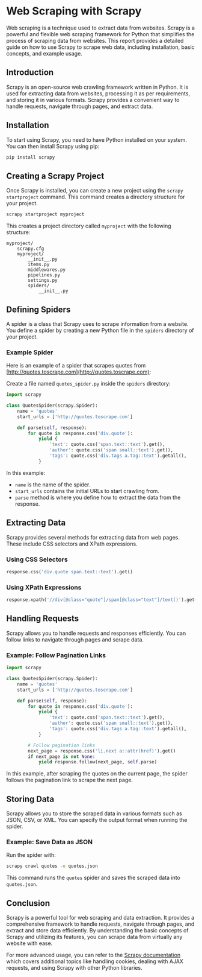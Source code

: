 # Web Scraping with Scrapy

Web scraping is a technique used to extract data from websites. Scrapy is a powerful and flexible web scraping framework for Python that simplifies the process of scraping data from websites. This report provides a detailed guide on how to use Scrapy to scrape web data, including installation, basic concepts, and example usage.

## Introduction

Scrapy is an open-source web crawling framework written in Python. It is used for extracting data from websites, processing it as per requirements, and storing it in various formats. Scrapy provides a convenient way to handle requests, navigate through pages, and extract data.

## Installation

To start using Scrapy, you need to have Python installed on your system. You can then install Scrapy using pip:

```bash
pip install scrapy
```

## Creating a Scrapy Project

Once Scrapy is installed, you can create a new project using the `scrapy startproject` command. This command creates a directory structure for your project.

```bash
scrapy startproject myproject
```

This creates a project directory called `myproject` with the following structure:

```
myproject/
    scrapy.cfg
    myproject/
        __init__.py
        items.py
        middlewares.py
        pipelines.py
        settings.py
        spiders/
            __init__.py
```

## Defining Spiders

A spider is a class that Scrapy uses to scrape information from a website. You define a spider by creating a new Python file in the `spiders` directory of your project. 

### Example Spider

Here is an example of a spider that scrapes quotes from [http://quotes.toscrape.com](http://quotes.toscrape.com):

Create a file named `quotes_spider.py` inside the `spiders` directory:

```python
import scrapy

class QuotesSpider(scrapy.Spider):
    name = 'quotes'
    start_urls = ['http://quotes.toscrape.com']

    def parse(self, response):
        for quote in response.css('div.quote'):
            yield {
                'text': quote.css('span.text::text').get(),
                'author': quote.css('span small::text').get(),
                'tags': quote.css('div.tags a.tag::text').getall(),
            }
```

In this example:
- `name` is the name of the spider.
- `start_urls` contains the initial URLs to start crawling from.
- `parse` method is where you define how to extract the data from the response.

## Extracting Data

Scrapy provides several methods for extracting data from web pages. These include CSS selectors and XPath expressions.

### Using CSS Selectors

```python
response.css('div.quote span.text::text').get()
```

### Using XPath Expressions

```python
response.xpath('//div[@class="quote"]/span[@class="text"]/text()').get()
```

## Handling Requests

Scrapy allows you to handle requests and responses efficiently. You can follow links to navigate through pages and scrape data.

### Example: Follow Pagination Links

```python
import scrapy

class QuotesSpider(scrapy.Spider):
    name = 'quotes'
    start_urls = ['http://quotes.toscrape.com']

    def parse(self, response):
        for quote in response.css('div.quote'):
            yield {
                'text': quote.css('span.text::text').get(),
                'author': quote.css('span small::text').get(),
                'tags': quote.css('div.tags a.tag::text').getall(),
            }

        # Follow pagination links
        next_page = response.css('li.next a::attr(href)').get()
        if next_page is not None:
            yield response.follow(next_page, self.parse)
```

In this example, after scraping the quotes on the current page, the spider follows the pagination link to scrape the next page.

## Storing Data

Scrapy allows you to store the scraped data in various formats such as JSON, CSV, or XML. You can specify the output format when running the spider.

### Example: Save Data as JSON

Run the spider with:

```bash
scrapy crawl quotes -o quotes.json
```

This command runs the `quotes` spider and saves the scraped data into `quotes.json`.

## Conclusion

Scrapy is a powerful tool for web scraping and data extraction. It provides a comprehensive framework to handle requests, navigate through pages, and extract and store data efficiently. By understanding the basic concepts of Scrapy and utilizing its features, you can scrape data from virtually any website with ease.

For more advanced usage, you can refer to the [Scrapy documentation](https://docs.scrapy.org/en/latest/) which covers additional topics like handling cookies, dealing with AJAX requests, and using Scrapy with other Python libraries.
